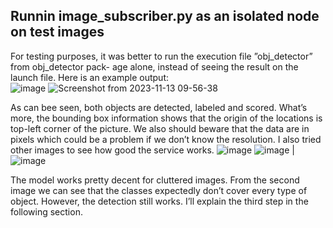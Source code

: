 ## Runnin image_subscriber.py as an isolated node on test images

For testing purposes, it was better to run the execution file ”obj_detector” from obj_detector pack-
age alone, instead of seeing the result on the launch file.
Here is an example output:<br>
![image](https://github.com/ftaheri/robot_learning/assets/44457498/b272efa4-d45c-4bf8-8a9f-5a733b766168) ![Screenshot from 2023-11-13 09-56-38](https://github.com/ftaheri/robot_learning/assets/44457498/273f495a-23c0-477a-ac12-1968dc9f40d5)

As can bee seen, both objects are detected, labeled and scored. What’s more, the bounding box
information shows that the origin of the locations is top-left corner of the picture. We also should
beware that the data are in pixels which could be a problem if we don’t know the resolution.
I also tried other images to see how good the service works.
![image](https://github.com/ftaheri/robot_learning/assets/44457498/11ee0e34-21f6-4bdd-ac75-832df2556324) ![image](https://github.com/ftaheri/robot_learning/assets/44457498/be0945d1-cd5e-4408-aa20-a39ccb297bc9) | ![image](https://github.com/ftaheri/robot_learning/assets/44457498/a782d3ea-0eb6-47f6-adef-5d1993dbb639)


The model works pretty decent for cluttered images. From the second image we can see that the
classes expectedly don’t cover every type of object. However, the detection still works. I’ll explain the
third step in the following section.
